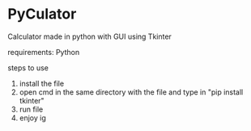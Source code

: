 # PyCulator
Calculator made in python with GUI using Tkinter

requirements:
Python

steps to use
1. install the file
2. open cmd in the same directory with the file and type in "pip install tkinter"
3. run file
4. enjoy ig
